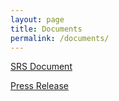 ```yaml
---
layout: page
title: Documents
permalink: /documents/
---
```


[SRS Document](Documents/BCGLSoftwareRequirementsSpecification.pdf)

[Press Release](Documents/pressRelease.pdf)
